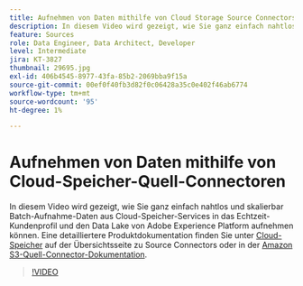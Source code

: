 ```yaml
---
title: Aufnehmen von Daten mithilfe von Cloud Storage Source Connectors
description: In diesem Video wird gezeigt, wie Sie ganz einfach nahtlos und skalierbar Batch-Aufnahme-Daten aus Cloud-Speicher-Services in das Echtzeit-Kundenprofil und den Data Lake von Adobe Experience Platform aufnehmen können.
feature: Sources
role: Data Engineer, Data Architect, Developer
level: Intermediate
jira: KT-3827
thumbnail: 29695.jpg
exl-id: 406b4545-8977-43fa-85b2-2069bba9f15a
source-git-commit: 00ef0f40fb3d82f0c06428a35c0e402f46ab6774
workflow-type: tm+mt
source-wordcount: '95'
ht-degree: 1%

---
```


# Aufnehmen von Daten mithilfe von Cloud-Speicher-Quell-Connectoren

In diesem Video wird gezeigt, wie Sie ganz einfach nahtlos und skalierbar Batch-Aufnahme-Daten aus Cloud-Speicher-Services in das Echtzeit-Kundenprofil und den Data Lake von Adobe Experience Platform aufnehmen können. Eine detailliertere Produktdokumentation finden Sie unter [Cloud-Speicher](https://experienceleague.adobe.com/docs/experience-platform/sources/home.html?lang=en#cloud-storage) auf der Übersichtsseite zu Source Connectors oder in der [Amazon S3-Quell-Connector-Dokumentation](https://experienceleague.adobe.com/docs/experience-platform/sources/ui-tutorials/create/cloud-storage/s3.html?lang=de).

>[!VIDEO](https://video.tv.adobe.com/v/29695?learn=on)
